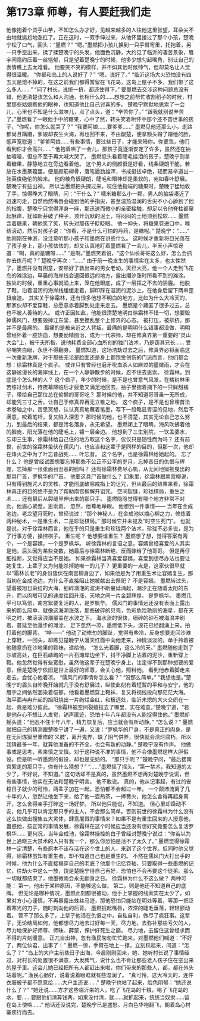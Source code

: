 # 第173章 师尊，有人要赶我们走
他像抱着个烫手山芋，不知怎么办才好，见越来越多的人往他这里张望，耳朵尖不由地就尴尬地涨红了。正在这时，一双手伸过来，从他怀里接过了那个小孩，楚晚宁松了口气，回头：“墨燃？”
“嗯。”墨燃把小孩儿换到一只手臂弯里，托抱着，另一只手空出来，揉了揉楚晚宁的头发，他面色沉静，大约见了临沂的凄苦景象，眉宇间隐约压着一丝悒郁，只是望着楚晚宁的时候，他多少想勾起嘴角，别让自己的表情瞧上去太难看。
他要笑不笑的模样，并不如其他时候帅气，但却莫名让人觉得很温暖。
“你都和岛上的人说好了？”
“嗯，说好了。”
“临沂这场大火恐怕没有四五天是熄不掉的，在这之前我们都得暂留在飞花岛，这岛上屋子不多，我们带了这么多人……”
“问了村长，说挤一挤，都还住得下。”
要墨燃去交涉这种问题总没有错，他更清楚该怎么和人沟通，长相什么的……想想之前帮忙收割稻子的时候，村里那些姑娘瞧他的眼神，也知道他比自己讨喜的多。
楚晚宁默默地思索了一会儿，心里也不知是什么滋味儿，点了点头，道：“辛苦你了。”
“跟我就别说辛苦了。”墨燃看了一眼他手中的糖果，心中了然，转头笑着哄怀中那个还不杳世事的孩子，“你呢，你怎么就哭了？”
“我要阿娘……要爹爹……”
墨燃见他还那么小，走路都尚且蹒跚，爹娘却丧生火海，再也回不来，不由酸楚，便拿额头蹭了蹭他的脸，低声宽慰道：“爹爹阿娘……有些事情，要过些日子，才能来陪你。你要乖，他们看到你才会高兴……”
他抱着哄了一会儿，那孩子竟逐渐安定了许多，虽然还在抽抽噎噎，但总不至于再大喊大哭了。
墨燃低头看着睫毛挂泪的孩子，楚晚宁则拿着糖果，静静地立在旁边看着他。
这个男人的侧颜很是好看，线条硬朗干脆，若放在水墨篆籀里，便是颜筋柳骨，落笔遒劲雄浑，书成挺拔卓绝，轻而易举道出一张英俊绝伦的脸来。
他的棱角很硬朗，睫毛和眼神却是柔软的，宛如春叶舒展。
楚晚宁有些出神。
所以当墨燃把头探过来，咬住他指端的糖果时，楚晚宁猛地收了手，惊得睁大了眼睛，问：“干什么？”
糯米糖那么小一颗，男人的脑袋凑近了迅速叼走，自然而然嘴唇会碰到他的手指尖，甚至温热湿润的舌尖不小心舔到了他的指腹，楚晚宁只觉得浑身一麻，那迅速而微小的亲密接触，却足以令他脊柱都窜起酥痒，犹如新芽破了种子，顶开沉默的泥土，将闷闷的土地顶到松软……
墨燃含着糖果，朝他笑了笑，转头对那孩子眨眨眼。
他一仰头，将糖果卷进口中，喉结滚动，然后对孩子说：“你看，不是什么可怕的丹药，是糖呢。”
楚晚宁：“……”
他刚刚在神游，没注意听那小孩子和墨燃在讲些什么。
这时候才重新将目光落在了孩子身上，那小孩怯怯的，却又认真地盯着墨燃看了一会儿，半天小声惊讶道：“啊，真的是糖呀……”
“是啊。”墨燃笑着说，“这个仙长哥哥这么好，怎么会抓你去炼丹呢？”
楚晚宁再次：“……”
由于前一晚发生的事情实在太多，也太悚然了，墨燃并没有困意，安顿好了救出来的男女老幼，天已大亮，他一个人走到飞花岛的滩涂边，早晨的海岸线会退回很远的地方，露出潮汐涨时所看不到的滩涂。
独处的时候，重重心事就涌上来，笼在他眼底，成了一层挥之不去的阴霾。
他脱了鞋，沿着湿润的海岸线缓缓走着，脚印踩在湿润的泥沙上，在他身后留下两串歪扭痕迹。
其实关于徐霜林，还有很多他想不明白的地方，比如为什么大冷天的，那家伙却不爱穿鞋，总愿意赤着脚到处走来走去。
墨燃是个藏匿了很多过去，总也不被人善待的人。
或许正因如此，他能很清楚地明白徐霜林不惜一切，想要毁掉儒风门，想要毁掉江东堂，甚至搅乱整个上修界的心态。
被打压，被排挤，那并不是最痛的。
最痛的是被亲近之人背叛，最痛的是明明什么错事都没做，明明曾经怀着一腔热血，想要励精图治，成为一代宗师，却在修真界第一重要的“灵山大会”上，被千夫所指，说他耗费全部心血所创的独门法术，乃是窃其兄长……
受尽嘲笑白眼，永世不得翻身。
墨燃知道，这场浩劫过去之后，修真界必将面临这一次重新洗牌，对于那些无论是脸面还是身上都饱受创伤的门派而言，他们都会想：徐霜林真是个疯子。
或许只有曾经也磨牙吮血杀人如麻过的墨微雨，才会在这静谧漫长的海岸线上，在一个人静静散步的时候，忍不住去思索。
徐霜林，到底是个怎么样的人？
这个疯子，年少的时候，是不是也曾意气风发，在橘树林里苦练过剑术，待夜幕降临后才疲惫又满足地回去，袖子里揣着摘下的一只鲜甜橘子，带给自己那位总在偷懒的哥哥吃？
那时候的他，并不知道哥哥虽一无所成，却能凭三寸之舌，让自己于修真界再无立锥之地。
这个疯子，是不是也曾埋首法术卷轴之中，苦思冥想，认认真真地蘸着笔墨，写下一段略显青涩的见地，然后不满意，咬着笔杆，复又陷入深思？
那时候的他，也不清楚，其实无论自己怎么努力，到最后的结果，都是污名落身，永无希望。
墨燃闭上了眼睛，海风吹拂着他的脸庞，阳光落在他的睫毛上，镀一层金边。
他想到了三生别院，一饮孟婆水，忘却三生事，徐霜林给自己住的地方取这个名字，仅仅只是随性而为吗？
还有前世，前世的徐霜林蛰伏在儒风门，也应当和这辈子是同样的目的，但那一次，他却在烽火之中为了叶忘昔战死……
叶忘昔。
这个名字，也是徐霜林给她起的。
忘了什么？
他是曾经试图想要忘掉那些不公正不公平的岁月，忘掉昔日的仇恨与辉煌，忘掉那一张张面目丑恶的脸吗？
还有徐霜林费尽心机，从无间地狱拖曳出的那具尸首，罗枫华的尸首。
他要这具尸首做什么？
幻象里，徐霜林跟南宫柳说，只有得到施咒人的灵核，才能彻底破除戒指上的诅咒，但从最后的结果来看，徐霜林真正的目的绝不是为了帮助南宫柳解开诅咒。
空间裂缝，珍珑棋局，重生之术……
还有最后从裂缝里伸出来的那只手。
墨燃隐隐觉得有哪个地方非常不对劲，他眉心紧蹙，思索着。
忽然，他蓦地睁眼。
他想到一件事情——
当年在金成池边，老龙望月死时，曾经说过：“那个神秘人，在金成池以摘心柳之力，修炼着两种秘术，一是重生术，二是珍珑棋局。”
那时候它并未提及“时空生死门”。
也就是说，对于徐霜林而言，他在乎的只是重生和珍珑两个法术，珍珑不必多说，是为了行事方便，操控棋子。
重生呢？
他想要谁重生？
墨燃想了想，觉得答案有两个，一个是容嫣，一个是罗枫华。
听徐霜林的言语之意，容嫣曾经喜爱的人其实是他，后头因为某些变数，她最后与徐霜林断绝，反而嫁给了他哥哥。
但是再仔细推断，又觉得应当不是她。
如果徐霜林当真喜爱容嫣，喜爱到想尽办法也要让她复生，上辈子又为何能杀掉她唯一的儿子？
更重要的一点是，这家伙很早就以“霜林长老”的身份蛰伏在南宫柳身边了，如果他是为了用重生术让容嫣复生，那当初在金成池边，为什么不直接阻止她被献出去祭祀？
不是容嫣。
墨燃转过头，望着被旭日染红的大海，细碎潋滟的波涛不断蔓延涌起，潮汐正在随着太阳的东升，而以肉眼可见的速度往回升涨，天地之间一片金碧辉煌。
是罗枫华。
墨燃几乎可以笃信，南宫絮要复活的人，是罗枫华。
儒风门的事情远还没有表面上露出来的那么简单，就像这海潮涨落，那些破碎的贝壳，色彩危险艳丽的海星，都在天明之时，被滚滚浪潮覆盖在水波之下。
海水涨的很快，细碎的砂石被海浪冲刷着，蔓延至他漫步的滩涂。
足下忽然一凉，墨燃低下头，浪花已经翻涌上来，拍打着他的脚背。
“哗——”
他动了动修匀的脚趾，觉得有些冷，反身想要走回沙滩上穿鞋，一回头，却瞧见楚晚宁从漫天红霞中向他走来，神情淡淡的，单手拎着被他随意扔在沙地里的鞋袜，递给他。
“怎么光着脚，这么冷的天。”
墨燃随他走到了沙坡高处，在巨石嶙峋的一片石滩岸边坐下，抖干净脚上沾着的泥沙，重新穿上鞋。他忽然觉得有些宽慰，虽然他这辈子在楚晚宁身上，注定得不到那种想要的爱意，但是楚晚宁依旧是世上最好的师尊，会关心他，照料他。
看到他赤着脚走来走去，会忧心他着凉。
“儒风门的事情你怎么看？”
“没那么简单。”
“我想也是。”楚晚宁的眉头自昨晚开始就几乎没有舒展过，纵使此刻有着短暂的平和与安宁，他的眉宇之间依然洇染着悒郁，他看着墨燃穿上鞋袜，复又将视线投向那茫茫大海。
海平面冉冉升起的旭阳烧出一片绚烂金红，和极远处，临沂未熄的大火交织在一起，竟是难分彼此。
“徐霜林被空间裂缝拉去了哪里，实在难查。”楚晚宁道，“若是他存心不想让人发觉，销声匿迹，恐怕十年八年都没有人能捉得住他。”
墨燃却摇头道：“他忍不住十年八年，精力恢复后，应当就会有所动静。”
“怎么说？”
墨燃就把自己的猜测跟楚晚宁讲了一遍，又说：“罗枫华的尸身，不是真正的肉身，是在无间炼狱里重修的‘义肢’，离开鬼界，缺了阴气供养，很快就会溃烂腐朽。所以我猜最多一年，就算他准备的不齐全，也会有新的动静。”
楚晚宁没有作声。
他做事或是思考，素来慎之又慎。对于这种说不准的事情，他不会像墨燃这样大胆假设。但是听一听墨燃的假设，却也是无妨的。
“那只手呢？”楚晚宁问，“最后接南宫絮走的那只手，你有什么猜想？”
“……”墨燃摇了摇头，“第一禁术，我知道的太少了，不好说，不知道。”
这句话却不是真的，虽然墨燃不想再对楚晚宁说谎，但有些事情，他实在无法和楚晚宁明言。
他不敢说。
真的，他从记事起，有过的安稳日子就少的可怜，两辈子加在一起，恐怕都不会超过一年。
一个颠沛流离了几十年的人，忽然让他坐下来，给了他一壶热茶，一捧篝火，他怎么舍得再起身离开，怎么舍得亲手打碎这一场好梦。
所以他只能说，不知道。
但心里却躁动不安，他几乎可以肯定那只手的主人，不会那么简单。否则前世的徐霜林为什么没有这么快做出搜集五大灵体，肆意屠戮的事情来？如果不是有重生回来的人授意他，蛊惑他，按正常的事情发展，徐霜林在这个时候应当还没有想好究竟要怎么复活罗枫华……
更何况，当年金成池，徐霜林操控的白子曾经对楚晚宁说过：“你若以为世上通晓三大禁术的人只有我一个，那么你恐怕是活不了太久了。”
墨燃觉得徐霜林一定清楚，有些原本不该存活在这个世上的人，来到了这个世界。但同时他又觉得，徐霜林虽知有重生者，却不知道自己也是重生的。
不然在儒风门大打出手的时候，他为什么不直接揭穿自己的老底？他那个记忆卷轴，只要取得一些墨燃的记忆，往劫火中这么一放，饶是楚晚宁待自己再好，恐怕也不会再要这个徒弟。那么一切就都结束了，他墨微雨会永无翻身之日。
徐霜林为什么不这么做？
两种可能：
第一，他出于某种原因，不能够这么做。
第二，则是他还不知道自己的底牌。
但无论是哪种情况，墨燃此刻都很被动，他手上掌握的线索实在太少了，如果对方小心谨慎，不再暴露出蛛丝马迹，那他恐怕只能站在明处等着，等那一把泛着寒光的刀子，随时刺向他的后背。
墨燃抿起嘴唇，浓深的睫毛垂落，轻轻颤动着。
管不了那么多了，上辈子他活在仇恨之中，自私自利，做尽了疯狂事。这辈子，无论结局如何，他都想尽力地去过好每一天，尽力地，去弥补那些亏欠的人，尽力地保护好师尊、师昧、薛蒙，保护好死生之巅。
尽力地，去留住这曾经求而不得的片刻暖意。
正兀自出神，忽有渔民匆匆忙忙跑来，对墨燃他们喊道：“不好了，两位仙君，出事了！”
墨燃一惊，手臂在地上一撑，立刻跃起来，问道：“怎么了？”
“岛上的大户主前些日子出海，今晨刚刚回来，她、她听村长说了事情经过，对村长的处置很不满意，大发脾气，说什么也不肯让那些老人孩子住在空出来的屋子里。这会儿她已经把所有人都赶出来啦，你们带来的那些人，都，都在外头站着呢。”
渔民心肠好，说着说着眼眶就有些湿润了。
“真可怜，这大冷天的，连件衣服被子都不愿意给……大户主还说……”
楚晚宁也站了起来，脸色阴郁：“她还说什么了？”
“她还说……方才这些临沂来的人，吃了飞花岛的干粮，喝了飞花岛的水，要……要跟他们清算钱两，如果没付清，就……就抓起来，统统当奴隶……留在岛上使唤……”
他话还没说完，楚晚宁已是盛怒，月白色华袍翻飞，朝着岛心村寨疾行而去。

